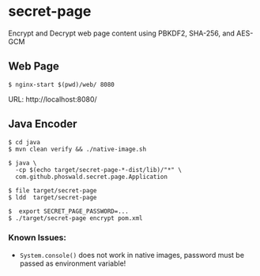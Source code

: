 
# secret-page

Encrypt and Decrypt web page content using PBKDF2, SHA-256, and AES-GCM

## Web Page

~~~
$ nginx-start $(pwd)/web/ 8080
~~~

URL: http://localhost:8080/

## Java Encoder

~~~
$ cd java
$ mvn clean verify && ./native-image.sh

$ java \
  -cp $(echo target/secret-page-*-dist/lib)/"*" \
  com.github.phoswald.secret.page.Application

$ file target/secret-page
$ ldd  target/secret-page

$  export SECRET_PAGE_PASSWORD=...
$ ./target/secret-page encrypt pom.xml
~~~

### Known Issues:

- `System.console()` does not work in native images, password must be passed as environment variable!
